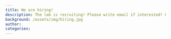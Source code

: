 ```yaml
---
title: We are hiring!
description: The lab is recruiting! Please write email if interested! Click [here](https://en.wikipedia.org/wiki/Data_management_plan)
background: /assets/img/hiring.jpg
author:
categories: 
---
```

